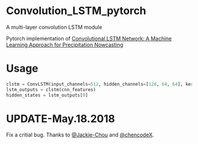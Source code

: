 # Convolution_LSTM_pytorch

A multi-layer convolution LSTM  module

Pytorch implementation of  [Convolutional LSTM Network: A Machine Learning Approach for Precipitation Nowcasting](https://arxiv.org/abs/1506.04214)


# Usage
```python
clstm = ConvLSTM(input_channels=512, hidden_channels=[128, 64, 64], kernel_size=5, step=9, effective_step=[2, 4, 8])
lstm_outputs = clstm(cnn_features)
hidden_states = lstm_outputs[0]
```

# UPDATE-May.18.2018
Fix a critial bug. Thanks to [@Jackie-Chou](https://github.com/Jackie-Chou) and [@chencodeX](https://github.com/chencodeX).